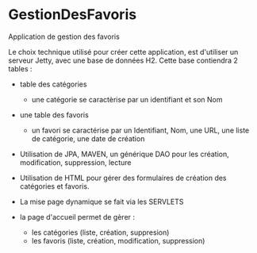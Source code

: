 # GestionDesFavoris
Application de gestion des favoris

Le choix technique utilisé pour créer cette application, est d'utiliser un serveur Jetty,
avec une base de données H2.
Cette base contiendra 2 tables :
- table des catégories 
  - une catégorie se caractèrise par un identifiant et son Nom
- une table des favoris
  - un favori se caractérise par un Identifiant, Nom, une URL, une liste de catégorie, une date de création

- Utilisation de JPA, MAVEN, un générique DAO pour les création, modification, suppression, lecture
- Utilisation de HTML pour gérer des formulaires de création des catégories et favoris.

- La mise page dynamique se fait via les SERVLETS

- la page d'accueil <welcome-page> permet de gèrer : 
  - les catégories (liste, création, suppresion)
  - les favoris (liste, création, modification, suppression)

